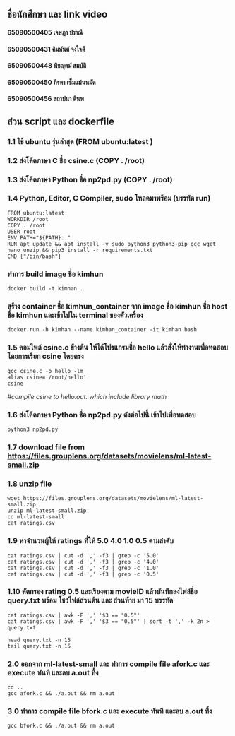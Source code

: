 <!-- COMMAND LISTS --> 
## ชื่อนักศึกษา และ link video
#### 65090500405    เจษฎา    ปราณี
#### 65090500431    คิมหันต์    จงใจดี
#### 65090500448    พิชญุตม์    สมบัติ
#### 65090500450    ภิรดา     เซ็มแม้นหมัด
#### 65090500456    สถาปนา    ตินพ

## ส่วน script และ dockerfile
### 1.1 ใช้ ubuntu รุ่นล่าสุด (FROM ubuntu:latest )
### 1.2 ส่งโค้ดภาษา C ชื่อ csine.c (COPY . /root)
### 1.3 ส่งโค้ดภาษา Python ชื่อ np2pd.py (COPY . /root)
### 1.4 Python, Editor, C Compiler, sudo โหลดมาพร้อม (บรรทัด run)
```
FROM ubuntu:latest 
WORKDIR /root
COPY . /root
USER root
ENV PATH="${PATH}:."
RUN apt update && apt install -y sudo python3 python3-pip gcc wget nano unzip && pip3 install -r requirements.txt
CMD ["/bin/bash"]
```

### ทำการ build image ชื่อ kimhun
```
docker build -t kimhan .
```

### สร้าง container ชื่อ kimhun_container จาก image ชื่อ kimhun ชื่อ host ชื่อ kimhun และเข้าไปใน terminal ของตัวเครื่อง
```
docker run -h kimhan --name kimhan_container -it kimhan bash
```

### 1.5 คอมไพล์ csine.c ข้างต้น ให้ได้โปรแกรมชื่อ hello แล้วสั่งให้ทํางานเพื่อทดสอบ โดยการเรียก csine โดยตรง
```
gcc csine.c -o hello -lm
alias csine='/root/hello'
csine
```
_#compile csine to hello.out. which include library math_<br />


### 1.6 ส่งโค้ดภาษา Python ชื่อ np2pd.py ดังต่อไปนี้ เข้าไปเพื่อทดสอบ
```
python3 np2pd.py
```
### 1.7 download file from https://files.grouplens.org/datasets/movielens/ml-latest-small.zip 
### 1.8 unzip file
```
wget https://files.grouplens.org/datasets/movielens/ml-latest-small.zip
unzip ml-latest-small.zip
cd ml-latest-small
cat ratings.csv
```
### 1.9 หาจำนวนผู้ให้ ratings ที่ให้ 5.0 4.0 1.0 0.5 ตามลำดับ
```
cat ratings.csv | cut -d ',' -f3 | grep -c '5.0'
cat ratings.csv | cut -d ',' -f3 | grep -c '4.0'
cat ratings.csv | cut -d ',' -f3 | grep -c '1.0'
cat ratings.csv | cut -d ',' -f3 | grep -c '0.5'
```
### 1.10 คัดกรอง rating 0.5 และเรียงตาม movieID แล้วบันทึกลงไฟล์ชื่อ query.txt พร้อม โชว์ไฟล์ส่วนต้น และ ส่วนท้าย มา 15 บรรทัด
```
cat ratings.csv | awk -F ',' '$3 == "0.5"'
cat ratings.csv | awk -F ',' '$3 == "0.5"' | sort -t ',' -k 2n > query.txt

head query.txt -n 15
tail query.txt -n 15
```
### 2.0 ออกจาก ml-latest-small และ ทำการ compile file afork.c และ execute ทันที และลบ a.out ทิ้ง
```
cd ..
gcc afork.c && ./a.out && rm a.out
```
### 3.0 ทำการ compile file bfork.c และ execute ทันที และลบ a.out ทิ้ง
```
gcc bfork.c && ./a.out && rm a.out
```
